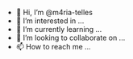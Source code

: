 - 👋 Hi, I’m @m4ria-telles
- 👀 I’m interested in ...
- 🌱 I’m currently learning ...
- 💞️ I’m looking to collaborate on ...
- 📫 How to reach me ...

<!---
m4ria-telles/m4ria-telles is a ✨ special ✨ repository because its `README.md` (this file) appears on your GitHub profile.
You can click the Preview link to take a look at your changes.
--->
